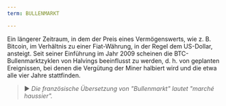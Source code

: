 ```yaml
---
term: BULLENMARKT

---
```

Ein längerer Zeitraum, in dem der Preis eines Vermögenswerts, wie z. B. Bitcoin, im Verhältnis zu einer Fiat-Währung, in der Regel dem US-Dollar, ansteigt. Seit seiner Einführung im Jahr 2009 scheinen die BTC-Bullenmarktzyklen von Halvings beeinflusst zu werden, d. h. von geplanten Ereignissen, bei denen die Vergütung der Miner halbiert wird und die etwa alle vier Jahre stattfinden.

> ► *Die französische Übersetzung von "Bullenmarkt" lautet "marché haussier".*